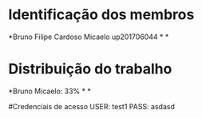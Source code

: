 # Identificação dos membros
*Bruno Filipe Cardoso Micaelo up201706044
*
*

# Distribuição do trabalho
*Bruno Micaelo: 33%
*
*

#Credenciais de acesso
USER: test1
PASS: asdasd

